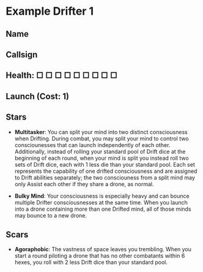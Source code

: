 # Example Drifter 1

## Name

## Callsign

## Health: □ □ □ □ □ □ □ □ □

## Launch (Cost: 1)

## Stars

- **Multitasker**: You can split your mind into two distinct consciousness when Drifting. During combat, you may split your mind to control two consciounesses that can launch independently of each other. Additionally, instead of rolling your standard pool of Drift dice at the beginning of each round, when your mind is split you instead roll two sets of Drift dice, each with 1 less die than your standard pool. Each set represents the capability of one drifted consciousness and are assigned to Drift abilities separately; the two consciouness from a split mind may only Assist each other if they share a drone, as normal.

- **Bulky Mind**: Your consciousness is especially heavy and can bounce multiple Drifter consciousnesses at the same time. When you launch into a drone containing more than one Drifted  mind, all of those minds may bounce to a new drone.

## Scars

- **Agoraphobic**: The vastness of space leaves you trembling. When you start a round piloting a drone that has no other combatants within 6 hexes, you roll with 2 less Drift dice than your standard pool.
